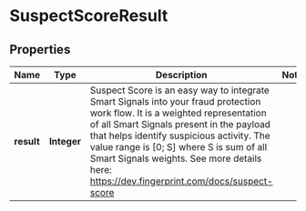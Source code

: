 

# SuspectScoreResult


## Properties

| Name | Type | Description | Notes |
|------------ | ------------- | ------------- | -------------|
|**result** | **Integer** | Suspect Score is an easy way to integrate Smart Signals into your fraud protection work flow.  It is a weighted representation of all Smart Signals present in the payload that helps identify suspicious activity. The value range is [0; S] where S is sum of all Smart Signals weights.  See more details here: https://dev.fingerprint.com/docs/suspect-score  |  |



